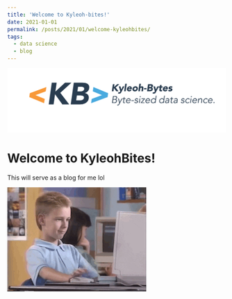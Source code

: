 ```yaml
---
title: 'Welcome to Kyleoh-bites!'
date: 2021-01-01
permalink: /posts/2021/01/welcome-kyleohbites/
tags:
  - data science
  - blog
---
```

<img src='/images/kyleohbytes/kyleohbytes.png'>
<h1>Welcome to KyleohBites!</h1>
<p> This will serve as a blog for me lol</p>
<img src='/images/gifs/giphy.gif'>
